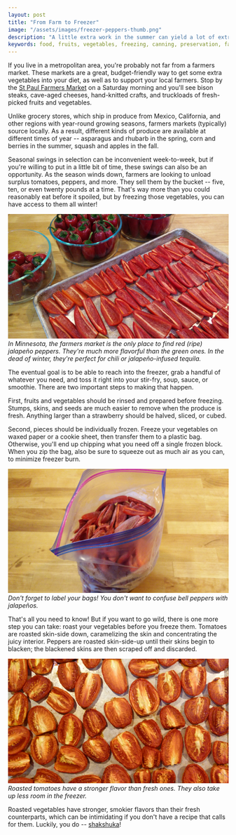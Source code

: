 ```yaml
---
layout: post
title: "From Farm to Freezer"
image: "/assets/images/freezer-peppers-thumb.png"
description: "A little extra work in the summer can yield a lot of extra vegetables in the winter!"
keywords: food, fruits, vegetables, freezing, canning, preservation, farmers market, vegetarian, healthy
---
```


If you live in a metropolitan area, you're probably not far from a farmers market. These markets are a great, budget-friendly way to get some extra vegetables into your diet, as well as to support your local farmers. Stop by the [St Paul Farmers Market](http://www.stpaulfarmersmarket.com/) on a Saturday morning and you'll see bison steaks, cave-aged cheeses, hand-knitted crafts, and truckloads of fresh-picked fruits and vegetables.

Unlike grocery stores, which ship in produce from Mexico, California, and other regions with year-round growing seasons, farmers markets (typically) source locally. As a result, different kinds of produce are available at different times of year -- asparagus and rhubarb in the spring, corn and berries in the summer, squash and apples in the fall.

Seasonal swings in selection can be inconvenient week-to-week, but if you're willing to put in a little bit of time, these swings can also be an opportunity. As the season winds down, farmers are looking to unload surplus tomatoes, peppers, and more. They sell them by the bucket -- five, ten, or even twenty pounds at a time. That's way more than you could reasonably eat before it spoiled, but by freezing those vegetables, you can have access to them all winter!

![Preparing red jalapeño peppers](/assets/images/freezer-peppers-prep-16x9.png)
*In Minnesota, the farmers market is the only place to find red (ripe) jalapeño peppers. They're much more flavorful than the green ones. In the dead of winter, they're perfect for chili or jalapeño-infused tequila.*

The eventual goal is to be able to reach into the freezer, grab a handful of whatever you need, and toss it right into your stir-fry, soup, sauce, or smoothie. There are two important steps to making that happen.

First, fruits and vegetables should be rinsed and prepared before freezing. Stumps, skins, and seeds are much easier to remove when the produce is fresh. Anything larger than a strawberry should be halved, sliced, or cubed.

Second, pieces should be individually frozen. Freeze your vegetables on waxed paper or a cookie sheet, then transfer them to a plastic bag. Otherwise, you'll end up chipping what you need off a single frozen block. When you zip the bag, also be sure to squeeze out as much air as you can, to minimize freezer burn.

![Frozen jalapeño peppers being transferred to a bag](/assets/images/freezer-peppers-bag-16x9.png)
*Don't forget to label your bags! You don't want to confuse bell peppers with jalapeños.*

That's all you need to know! But if you want to go wild, there is one more step you can take: roast your vegetables before you freeze them. Tomatoes are roasted skin-side down, caramelizing the skin and concentrating the juicy interior. Peppers are roasted skin-side-up until their skins begin to blacken; the blackened skins are then scraped off and discarded.

![Roasted tomatoes before being frozen](/assets/images/freezer-tomatoes-16x9.png)
*Roasted tomatoes have a stronger flavor than fresh ones. They also take up less room in the freezer.*

Roasted vegetables have stronger, smokier flavors than their fresh counterparts, which can be intimidating if you don't have a recipe that calls for them. Luckily, you do -- [shakshuka](/shakshuka/)!
